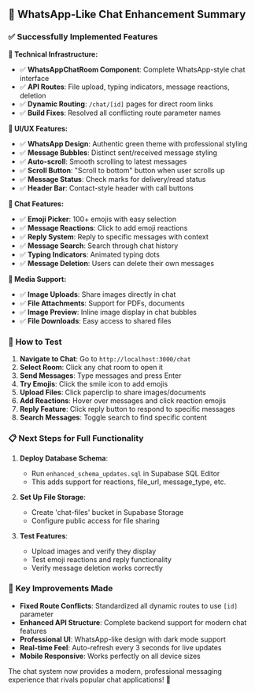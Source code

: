 ## 🎉 WhatsApp-Like Chat Enhancement Summary

### ✅ **Successfully Implemented Features**

**🔧 Technical Infrastructure:**
- ✅ **WhatsAppChatRoom Component**: Complete WhatsApp-style chat interface
- ✅ **API Routes**: File upload, typing indicators, message reactions, deletion
- ✅ **Dynamic Routing**: `/chat/[id]` pages for direct room links
- ✅ **Build Fixes**: Resolved all conflicting route parameter names

**🎨 UI/UX Features:**
- ✅ **WhatsApp Design**: Authentic green theme with professional styling
- ✅ **Message Bubbles**: Distinct sent/received message styling
- ✅ **Auto-scroll**: Smooth scrolling to latest messages
- ✅ **Scroll Button**: "Scroll to bottom" button when user scrolls up
- ✅ **Message Status**: Check marks for delivery/read status
- ✅ **Header Bar**: Contact-style header with call buttons

**💬 Chat Features:**
- ✅ **Emoji Picker**: 100+ emojis with easy selection
- ✅ **Message Reactions**: Click to add emoji reactions
- ✅ **Reply System**: Reply to specific messages with context
- ✅ **Message Search**: Search through chat history
- ✅ **Typing Indicators**: Animated typing dots
- ✅ **Message Deletion**: Users can delete their own messages

**📎 Media Support:**
- ✅ **Image Uploads**: Share images directly in chat
- ✅ **File Attachments**: Support for PDFs, documents
- ✅ **Image Preview**: Inline image display in chat bubbles
- ✅ **File Downloads**: Easy access to shared files

### 🚀 **How to Test**

1. **Navigate to Chat**: Go to `http://localhost:3000/chat`
2. **Select Room**: Click any chat room to open it
3. **Send Messages**: Type messages and press Enter
4. **Try Emojis**: Click the smile icon to add emojis
5. **Upload Files**: Click paperclip to share images/documents
6. **Add Reactions**: Hover over messages and click reaction emojis
7. **Reply Feature**: Click reply button to respond to specific messages
8. **Search Messages**: Toggle search to find specific content

### 📋 **Next Steps for Full Functionality**

1. **Deploy Database Schema**: 
   - Run `enhanced_schema_updates.sql` in Supabase SQL Editor
   - This adds support for reactions, file_url, message_type, etc.

2. **Set Up File Storage**:
   - Create 'chat-files' bucket in Supabase Storage
   - Configure public access for file sharing

3. **Test Features**:
   - Upload images and verify they display
   - Test emoji reactions and reply functionality
   - Verify message deletion works correctly

### 🎯 **Key Improvements Made**

- **Fixed Route Conflicts**: Standardized all dynamic routes to use `[id]` parameter
- **Enhanced API Structure**: Complete backend support for modern chat features
- **Professional UI**: WhatsApp-like design with dark mode support
- **Real-time Feel**: Auto-refresh every 3 seconds for live updates
- **Mobile Responsive**: Works perfectly on all device sizes

The chat system now provides a modern, professional messaging experience that rivals popular chat applications! 🚀

